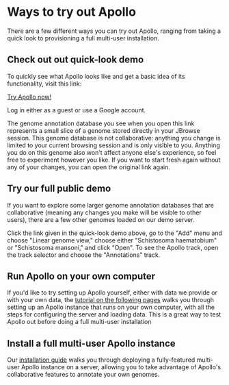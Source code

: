 # Ways to try out Apollo

There are a few different ways you can try out Apollo, ranging from taking a
quick look to provisioning a full multi-user installation.

## Check out out quick-look demo

To quickly see what Apollo looks like and get a basic idea of its functionality,
visit this link:

[Try Apollo now!](https://demo.apollo.jbrowse.org/?session=share-oPRJK2yMUq&password=qMrK4)

Log in either as a guest or use a Google account.

The genome annotation database you see when you open this link represents a
small slice of a genome stored directly in your JBrowse session. This genome
database is not collaborative: anything you change is limited to your current
browsing session and is only visible to you. Anything you do on this genome also
won't affect anyone else's experience, so feel free to experiment however you
like. If you want to start fresh again without any of your changes, you can open
the original link again.

## Try our full public demo

If you want to explore some larger genome annotation databases that are
collaborative (meaning any changes you make will be visible to other users),
there are a few other genomes loaded on our demo server.

Click the link given in the quick-look demo above, go to the "Add" menu and
choose "Linear genome view," choose either "Schistosoma haematobium" or
"Schistosoma mansoni," and click "Open". To see the Apollo track, open the track
selector and choose the "Annotations" track.

## Run Apollo on your own computer

If you'd like to try setting up Apollo yourself, either with data we provide or
with your own data, the
[tutorial on the following pages](./local-demo/setting-up) walks you through
setting up an Apollo instance that runs on your own computer, with all the steps
for configuring the server and loading data. This is a great way to test Apollo
out before doing a full multi-user installation

## Install a full multi-user Apollo instance

Our [installation guide](../installation/background) walks you through deploying
a fully-featured multi-user Apollo instance on a server, allowing you to take
advantage of Apollo's collaborative features to annotate your own genomes.
